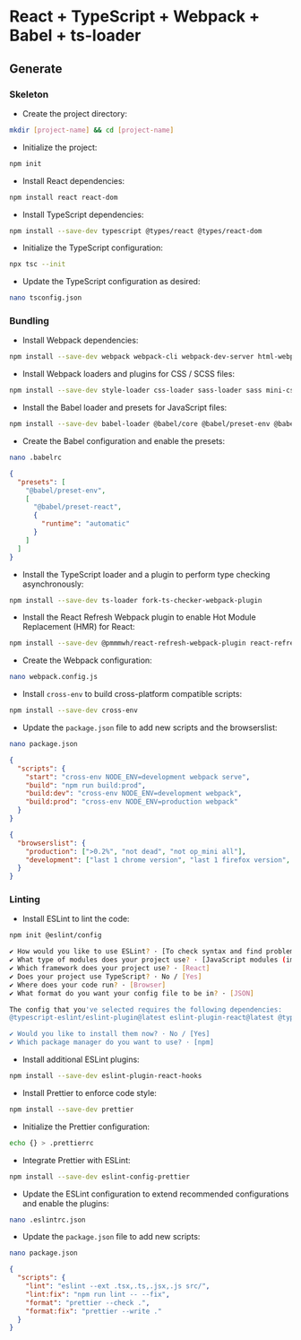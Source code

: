 # React + TypeScript + Webpack + Babel + ts-loader

## Generate

### Skeleton

- Create the project directory:

```bash
mkdir [project-name] && cd [project-name]
```

- Initialize the project:

```bash
npm init
```

- Install React dependencies:

```bash
npm install react react-dom
```

- Install TypeScript dependencies:

```bash
npm install --save-dev typescript @types/react @types/react-dom
```

- Initialize the TypeScript configuration:

```bash
npx tsc --init
```

- Update the TypeScript configuration as desired:

```bash
nano tsconfig.json
```

### Bundling

- Install Webpack dependencies:

```bash
npm install --save-dev webpack webpack-cli webpack-dev-server html-webpack-plugin copy-webpack-plugin
```

- Install Webpack loaders and plugins for CSS / SCSS files:

```bash
npm install --save-dev style-loader css-loader sass-loader sass mini-css-extract-plugin css-minimizer-webpack-plugin
```

- Install the Babel loader and presets for JavaScript files:

```bash
npm install --save-dev babel-loader @babel/core @babel/preset-env @babel/preset-react
```

- Create the Babel configuration and enable the presets:

```bash
nano .babelrc
```

```json
{
  "presets": [
    "@babel/preset-env",
    [
      "@babel/preset-react",
      {
        "runtime": "automatic"
      }
    ]
  ]
}
```

- Install the TypeScript loader and a plugin to perform type checking asynchronously:

```bash
npm install --save-dev ts-loader fork-ts-checker-webpack-plugin
```

- Install the React Refresh Webpack plugin to enable Hot Module Replacement (HMR) for React:

```bash
npm install --save-dev @pmmmwh/react-refresh-webpack-plugin react-refresh
```

- Create the Webpack configuration:

```bash
nano webpack.config.js
```

- Install `cross-env` to build cross-platform compatible scripts:

```bash
npm install --save-dev cross-env
```

- Update the `package.json` file to add new scripts and the browserslist:

```bash
nano package.json
```

```json
{
  "scripts": {
    "start": "cross-env NODE_ENV=development webpack serve",
    "build": "npm run build:prod",
    "build:dev": "cross-env NODE_ENV=development webpack",
    "build:prod": "cross-env NODE_ENV=production webpack"
  }
}
```

```json
{
  "browserslist": {
    "production": [">0.2%", "not dead", "not op_mini all"],
    "development": ["last 1 chrome version", "last 1 firefox version", "last 1 safari version"]
  }
}
```

### Linting

- Install ESLint to lint the code:

```bash
npm init @eslint/config
```

```bash
✔ How would you like to use ESLint? · [To check syntax and find problems]
✔ What type of modules does your project use? · [JavaScript modules (import/export)]
✔ Which framework does your project use? · [React]
✔ Does your project use TypeScript? · No / [Yes]
✔ Where does your code run? · [Browser]
✔ What format do you want your config file to be in? · [JSON]

The config that you've selected requires the following dependencies:
@typescript-eslint/eslint-plugin@latest eslint-plugin-react@latest @typescript-eslint/parser@latest eslint@latest

✔ Would you like to install them now? · No / [Yes]
✔ Which package manager do you want to use? · [npm]
```

- Install additional ESLint plugins:

```bash
npm install --save-dev eslint-plugin-react-hooks
```

- Install Prettier to enforce code style:

```bash
npm install --save-dev prettier
```

- Initialize the Prettier configuration:

```bash
echo {} > .prettierrc
```

- Integrate Prettier with ESLint:

```bash
npm install --save-dev eslint-config-prettier
```

- Update the ESLint configuration to extend recommended configurations and enable the plugins:

```bash
nano .eslintrc.json
```

- Update the `package.json` file to add new scripts:

```bash
nano package.json
```

```json
{
  "scripts": {
    "lint": "eslint --ext .tsx,.ts,.jsx,.js src/",
    "lint:fix": "npm run lint -- --fix",
    "format": "prettier --check .",
    "format:fix": "prettier --write ."
  }
}
```

